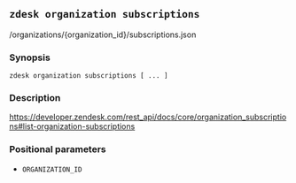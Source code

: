 ## `zdesk organization subscriptions`

/organizations/{organization_id}/subscriptions.json

### Synopsis

    zdesk organization subscriptions [ ... ]

### Description

https://developer.zendesk.com/rest_api/docs/core/organization_subscriptions#list-organization-subscriptions

### Positional parameters

* `ORGANIZATION_ID`

